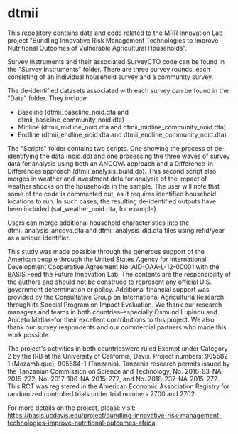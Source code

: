 # dtmii
This repository contains data and code related to the MRR Innovation Lab project "Bundling Innovative Risk Management Technologies to Improve Nutritional Outcomes of Vulnerable Agricultural Households". 

Survey instruments and their associated SurveyCTO code can be found in the "Survey Instruments" folder.  There are three survey rounds, each consisting of an individual household survey and a community survey.

The de-identified datasets associated with each survey can be found in the "Data" folder. They include
+ Baseline (dtmii_baseline_noid.dta and dtmii_baseline_community_noid.dta)
+ Midline (dtmii_midline_noid.dta and dtmii_midline_community_noid.dta)
+ Endline (dtmii_endline_noid.dta and dtmii_endline_community_noid.dta)

The "Scripts" folder contains two scripts. One showing the process of de-identifying the data (noid.do) and one processing the three waves of survey data for analysis using both an ANCOVA approach and a Difference-in-Differences approach (dtmii_analysis_build.do).  This second script also merges in weather and investment data for analysis of the impact of weather shocks on the households in the sample.  The user will note that some of the code is commented out, as it requires identified household locations to run. In such cases, the resulting de-identified outputs have been included (sat_weather_noid.dta, for example).

Users can merge additional household characteristics into the dtmii_analysis_ancova.dta and dtmii_analysis_did.dta files using refid/year as a unique identifier. 

This study was made possible through the generous support of the American people through the United States Agency for International Development Cooperative Agreement No. AID-OAA-L-12-00001 with the BASIS Feed the Future Innovation Lab. The contents are the responsibility of the authors and should not be construed to represent any official U.S. government determination or policy. Additional financial support was provided by the Consultative Group on International Agriculturla Research through its Special Program on Impact Evaluation. We thank our research managers and teams in both countries–especially Osmund Lupindu and Aniceto Matias–for their excellent contributions to this project. We also thank our survey respondents and our commercial partners who made this work possible.

The project's activities in both countrieswere ruled Exempt under Category 2 by the IRB at the University of California, Davis. Project numbers: 905582-1 (Mozambique), 905584-1 (Tanzania). Tanzania research permits issued by the Tanzanian Commission on Science and Technology, No. 2016-83-NA-2015-272, No. 2017-106-NA-2015-272, and No. 2018-237-NA-2015-272. This RCT was registered in the American Economic Association Registry for randomized controlled trials under trial numbers 2700 and 2702.

For more details on the project, please visit: https://basis.ucdavis.edu/project/bundling-innovative-risk-management-technologies-improve-nutritional-outcomes-africa 
